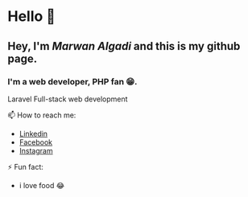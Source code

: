 # Hello 👋
## Hey, I'm ***Marwan Algadi*** and this is my github page.

### I'm a web developer, PHP fan :grin:.

Laravel Full-stack web development

 📫 How to reach me:
- [Linkedin](https://www.linkedin.com/in/marwan-algadi-445a151a3/)
- [Facebook](https://web.facebook.com/people/Marwan-Alghadi/100010510052186)
- [Instagram](https://www.instagram.com/mg45.v/)


⚡ Fun fact:
 - i love food :joy:
